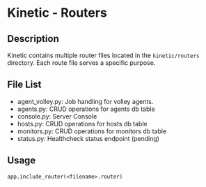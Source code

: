# Kinetic - Routers

## Description

Kinetic contains multiple router files located in the `kinetic/routers` directory. Each route file serves a specific purpose.

## File List

- agent_volley.py: Job handling for volley agents.
- agents.py: CRUD operations for agents db table
- console.py: Server Console
- hosts.py: CRUD operations for hosts db table
- monitors.py: CRUD operations for monitors db table
- status.py: Healthcheck status endpoint (pending)

## Usage

`app.include_router(<filename>.router)`
